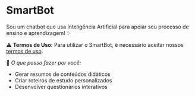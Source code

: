 # SmartBot

Sou um chatbot que usa Inteligência Artificial para apoiar seu processo de ensino e aprendizagem! ✨

⚠️ **Termos de Uso:** Para utilizar o SmartBot, é necessário aceitar nossos [termos de uso](./terms-of-use.md).

🎯 *O que posso fazer por você:*
- Gerar resumos de conteúdos didáticos
- Criar roteiros de estudo personalizados
- Desenvolver questionários interativos
